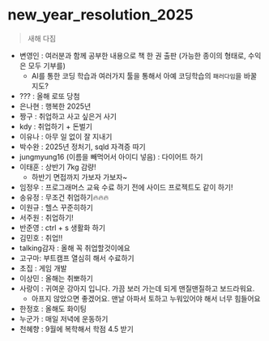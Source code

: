 # new_year_resolution_2025
> 새해 다짐
- 변영인 : 여러분과 함께 공부한 내용으로 책 한 권 출판 (가능한 종이의 형태로, 수익은 모두 기부를)
    - AI를 통한 코딩 학습과 여러가지 툴을 통해서 아예 코딩학습의 `패러다임`을 바꿀지도?
- ??? :  올해 로또 당첨 
- 은나현 : 행복한 2025년
- 짱구 : 취업하고 사고 싶은거 사기
- kdy : 취업하기 + 돈벌기
- 이유나 : 아무 일 없이 잘 지내기
- 박수완 : 2025년 정처기, sqld 자격증 따기
- jungmyung16 (이름을 빼먹어서 아이디 넣음) : 다이어트 하기
- 이태훈 : 상반기 7kg 감량!
    - 하반기 면접까지 가보자 가보자~
- 임정우 : 프로그래머스 교육 수료 하기 전에 사이드 프로젝트도 같이 하기!
- 송유정 : 무조건 취업하기🔥🔥🔥
- 이원규 : 헬스 꾸준히하기
- 서주원 : 취업하기!
- 반준영 : ctrl + s 생활화 하기
- 김민호 : 취업!!
- talking감자 : 올해 꼭 취업할것이에요
- 고구마: 부트캠프 열심히 해서 수료하기
- 초집 : 게임 개발
- 이상민 : 올해는 취뽀하기
- 사랑이 : 귀여운 강아지 입니다. 가끔 보러 가는데 되게 맨질맨질하고 보드라워요. 
  - 아프지 않았으면 좋겠어요. 맨날 아파서 토하고 누워있어야 해서 너무 힘들어요
- 한정호 : 올해도 화이팅
- 누군가 : 매일 저녁에 운동하기
- 천혜향 : 9월에 복학해서 학점 4.5 받기